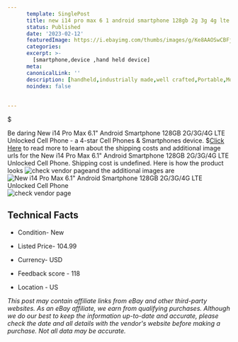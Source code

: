 ```yaml
---
      template: SinglePost
      title: new i14 pro max 6 1 android smartphone 128gb 2g 3g 4g lte unlocked cell phone
      status: Published
      date: '2023-02-12'
      featuredImage: https://i.ebayimg.com/thumbs/images/g/Ke8AAOSwCBFj1sBh/s-l225.jpg
      categories: 
      excerpt: >-
        [smartphone,device ,hand held device]
      meta:
      canonicalLink: ''
      description: [handheld,industrially made,well crafted,Portable,Mobile,Compact,Convenient,Lightweight,Maneuverable,Man-portable,Miniature,Carriable,Hand-held,Light,Holdable,Transportable,Mobile device,Pocket-sized,On-the-go,Wireless,Cordless,Compact size,Convenient size, smartphone,device ,hand held device]
      noindex: false
      
        
---
```

$

Be daring New i14 Pro Max 6.1" Android Smartphone 128GB 2G/3G/4G LTE Unlocked Cell Phone - a 4-star Cell Phones & Smartphones device.
$[Click Here](https://www.ebay.com/itm/155333269562?hash=item242a95983a%3Ag%3AKe8AAOSwCBFj1sBh&mkevt=1&mkcid=1&mkrid=711-53200-19255-0&campid=%253CePNCampaignId%253E&customid=%253CreferenceId%253E&toolid=10049) to read more to learn about the shipping costs and additional image urls for the New i14 Pro Max 6.1" Android Smartphone 128GB 2G/3G/4G LTE Unlocked Cell Phone. Shipping cost is undefined. Here is how the product looks ![check vendor page](https://i.ebayimg.com/thumbs/images/g/Ke8AAOSwCBFj1sBh/s-l225.jpg)and the additional images are![New i14 Pro Max 6.1" Android Smartphone 128GB 2G/3G/4G LTE Unlocked Cell Phone](https://i.ebayimg.com/images/g/Ke8AAOSwCBFj1sBh/s-l1200.jpg)![check vendor page](https://origin-galleryplus.ebayimg.com/ws/web/155333269562_2_0_1/225x225.jpg,https://origin-galleryplus.ebayimg.com/ws/web/155333269562_3_0_1/225x225.jpg,https://origin-galleryplus.ebayimg.com/ws/web/155333269562_4_0_1/225x225.jpg,https://origin-galleryplus.ebayimg.com/ws/web/155333269562_5_0_1/225x225.jpg,https://origin-galleryplus.ebayimg.com/ws/web/155333269562_6_0_1/225x225.jpg,https://origin-galleryplus.ebayimg.com/ws/web/155333269562_7_0_1/225x225.jpg,https://origin-galleryplus.ebayimg.com/ws/web/155333269562_8_0_1/225x225.jpg,https://origin-galleryplus.ebayimg.com/ws/web/155333269562_9_0_1/225x225.jpg,https://origin-galleryplus.ebayimg.com/ws/web/155333269562_10_0_1/225x225.jpg,https://origin-galleryplus.ebayimg.com/ws/web/155333269562_11_0_1/225x225.jpg,https://origin-galleryplus.ebayimg.com/ws/web/155333269562_12_0_1/225x225.jpg,https://origin-galleryplus.ebayimg.com/ws/web/155333269562_13_0_1/225x225.jpg,https://origin-galleryplus.ebayimg.com/ws/web/155333269562_14_0_1/225x225.jpg,https://origin-galleryplus.ebayimg.com/ws/web/155333269562_15_0_1/225x225.jpg,https://origin-galleryplus.ebayimg.com/ws/web/155333269562_16_0_1/225x225.jpg,https://origin-galleryplus.ebayimg.com/ws/web/155333269562_17_0_1/225x225.jpg,https://origin-galleryplus.ebayimg.com/ws/web/155333269562_18_0_1/225x225.jpg,https://origin-galleryplus.ebayimg.com/ws/web/155333269562_19_0_1/225x225.jpg,https://origin-galleryplus.ebayimg.com/ws/web/155333269562_20_0_1/225x225.jpg,https://origin-galleryplus.ebayimg.com/ws/web/155333269562_21_0_1/225x225.jpg,https://origin-galleryplus.ebayimg.com/ws/web/155333269562_22_0_1/225x225.jpg,https://origin-galleryplus.ebayimg.com/ws/web/155333269562_23_0_1/225x225.jpg,https://origin-galleryplus.ebayimg.com/ws/web/155333269562_24_0_1/225x225.jpg)



 ## Technical Facts 



     
      

 - Condition- New 


      

 - Listed Price- 104.99 


      

 - Currency- USD 


      

 - Feedback score - 118 


      

 - Location - US 


      
      

 *_This post may contain affiliate links from eBay and other third-party websites. As an eBay affiliate, we earn from qualifying purchases. Although we do our best to keep the information up-to-date and accurate, please check the date and all details with the vendor's website before making a purchase. Not all data may be accurate._*






